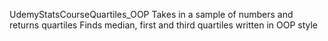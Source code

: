 UdemyStatsCourseQuartiles_OOP
Takes in a sample of numbers and returns quartiles 
Finds median, first and third quartiles written in OOP style
